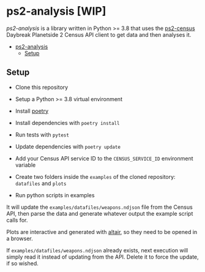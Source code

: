 # ps2-analysis [WIP]

*ps2-analysis* is a library written in Python >= 3.8 that uses the [ps2-census](https://github.com/spascou/ps2-census)
Daybreak Planetside 2 Census API client to get data and then analyses it.

   * [ps2-analysis](#ps2-analysis)
      * [Setup](#setup)

## Setup

- Clone this repository
- Setup a Python >= 3.8 virtual environment
- Install [poetry](https://github.com/python-poetry/poetry)
- Install dependencies with `poetry install`
- Run tests with `pytest`
- Update dependencies with `poetry update`

- Add your Census API service ID to the `CENSUS_SERVICE_ID` environment variable
- Create two folders inside the `examples` of the cloned repository: `datafiles` and `plots`

- Run python scripts in examples

It will update the `examples/datafiles/weapons.ndjson` file from the Census API, then parse the data
and generate whatever output the example script calls for.

Plots are interactive and generated with [altair](https://github.com/altair-viz/altair), so they need to be opened in
a browser.

If `examples/datafiles/weapons.ndjson` already exists, next execution will simply read it instead of
updating from the API. Delete it to force the update, if so wished.
